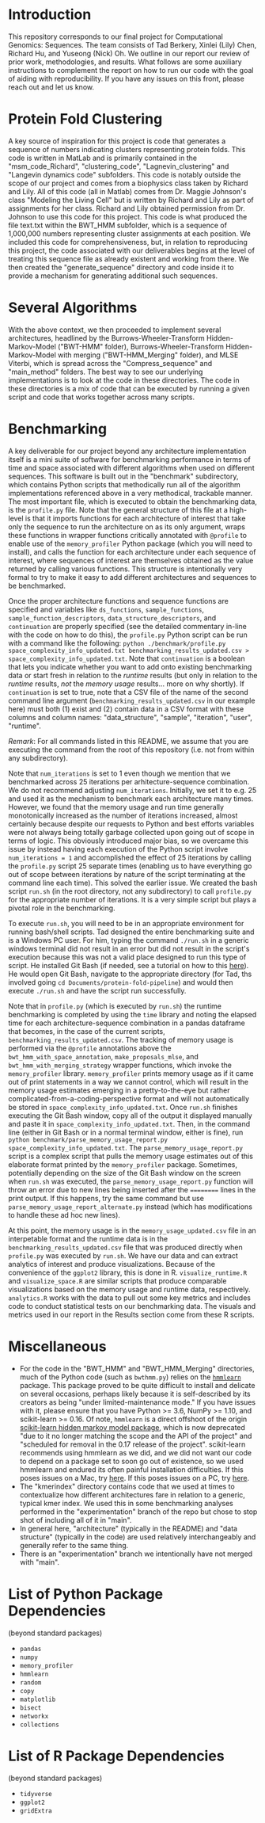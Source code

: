 # Introduction
This repository corresponds to our final project for Computational Genomics: Sequences. The team consists of Tad Berkery, Xinlei (Lily) Chen, Richard Hu, and Yuseong (Nick) Oh. We outline in our report our review of prior work, methodologies, and results. What follows are some auxiliary instructions to complement the report on how to run our code with the goal of aiding with reproducibility. If you have any issues on this front, please reach out and let us know.

# Protein Fold Clustering
A key source of inspiration for this project is code that generates a sequence of numbers indicating clusters representing protein folds. This code is written in MatLab and is primarily contained in the "msm_code_Richard", "clustering_code", "Lagnevin_clustering" and "Langevin dynamics code" subfolders. This code is notably outside the scope of our project and comes from a biophysics class taken by Richard and Lily. All of this code (all in Matlab) comes from Dr. Maggie Johnson's class "Modeling the Living Cell" but is written by Richard and Lily as part of assignments for her class. Richard and Lily obtained permission from Dr. Johnson to use this code for this project. This code is what produced the file text.txt within the BWT_HMM subfolder, which is a sequence of 1,000,000 numbers representing cluster assignments at each position. We included this code for comprehensiveness, but, in relation to reproducing this project, the code associated with our deliverables begins at the level of treating this sequence file as already existent and working from there. We then created the "generate_sequence" directory and code inside it to provide a mechanism for generating additional such sequences.

# Several Algorithms
With the above context, we then proceeded to implement several architectures, headlined by the Burrows-Wheeler-Transform Hidden-Markov-Model ("BWT-HMM" folder), Burrows-Wheeler-Transform Hidden-Markov-Model with merging ("BWT-HMM_Merging" folder), and MLSE Viterbi, which is spread across the "Compress_sequence" and "main_method" folders. The best way to see our underlying implementations is to look at the code in these directories. The code in these directories is a mix of code that can be executed by running a given script and code that works together across many scripts.

# Benchmarking
A key deliverable for our project beyond any architecture implementation itself is a mini suite of software for benchmarking performance in terms of time and space associated with different algorithms when used on different sequences. This software is built out in the "benchmark" subdirectory, which contains Python scripts that methodically run all of the algorithm implementations referenced above in a very methodical, trackable manner. The most important file, which is executed to obtain the benchmarking data, is the `profile.py` file. Note that the general structure of this file at a high-level is that it imports functions for each architecture of interest that take only the sequence to run the architecture on as its only argument, wraps these functions in wrapper functions critically annotated with `@profile` to enable use of the `memory_profiler` Python package (which you will need to install), and calls the function for each architecture under each sequence of interest, where sequences of interest are themselves obtained as the value returned by calling various functions. This structure is intentionally very formal to try to make it easy to add different architectures and sequences to be benchmarked. 

Once the proper architecture functions and sequence functions are specified and variables like `ds_functions`, `sample_functions`, `sample_function_descriptors`, `data_structure_descriptors`, and `continuation` are properly specified (see the detailed commentary in-line with the code on how to do this), the `profile.py` Python script can be run with a command like the following: `python ./benchmark/profile.py space_complexity_info_updated.txt benchmarking_results_updated.csv > space_complexity_info_updated.txt`. Note that `continuation` is a boolean that lets you indicate whether you want to add onto existing benchmarking data or start fresh in relation to the *runtime* results (but only in relation to the *runtime* results, *not* the *memory usage* results... more on why shortly). If `continuation` is set to true, note that a CSV file of the name of the second command line argument (`benchmarking_results_updated.csv` in our example here) must both (1) exist and (2) contain data in a CSV format with these columns and column names: "data_structure", "sample", "iteration", "user", "runtime". 

*Remark*: For all commands listed in this README, we assume that you are executing the command from the root of this repository (i.e. not from within any subdirectory).

Note that `num_iterations` is set to 1 even though we mention that we benchmarked across 25 iterations per arhitecture-sequence combination. We do not recommend adjusting `num_iterations`. Initially, we set it to e.g. 25 and used it as the mechanism to benchmark each architecture many times. However, we found that the memory usage and run time generally monotonically increased as the number of iterations increased, almost certainly because despite our requests to Python and best efforts variables were not always being totally garbage collected upon going out of scope in terms of logic. This obviously introduced major bias, so we overcame this issue by instead having each execution of the Python script involve `num_iterations = 1` and accomplished the effect of 25 iterations by calling the `profile.py` script 25 separate times (enabling us to have everything go out of scope between iterations by nature of the script terminating at the command line each time). This solved the earlier issue. We created the bash script `run.sh` (in the root directory, not any subdirectory) to call `profile.py` for the appropriate number of iterations. It is a very simple script but plays a pivotal role in the benchmarking.

To execute `run.sh`, you will need to be in an appropriate environment for running bash/shell scripts. Tad designed the entire benchmarking suite and is a Windows PC user. For him, typing the command `./run.sh` in a generic windows terminal did not result in an error but did not result in the script's execution because this was not a valid place designed to run this type of script. He installed Git Bash (if needed, see a tutorial on how to this [here](https://www.educative.io/answers/how-to-install-git-bash-in-windows)). He would open Git Bash, navigate to the appropriate directory (for Tad, ths involved going `cd Documents/protein-fold-pipeline`) and would then execute `./run.sh` and have the script run successfully.

Note that in `profile.py` (which is executed by `run.sh`) the runtime benchmarking is completed by using the `time` library and noting the elapsed time for each architecture-sequence combination in a pandas dataframe that becomes, in the case of the current scripts, `benchmarking_results_updated.csv`. The tracking of memory usage is performed via the `@profile` annotations above the `bwt_hmm_with_space_annotation`, `make_proposals_mlse`, and `bwt_hmm_with_merging_strategy` wrapper functions, which invoke the `memory_profiler` library. `memory_profiler` prints memory usage as if it came out of print statements in a way we cannot control, which will result in the memory usage estimates emerging in a pretty-to-the-eye but rather complicated-from-a-coding-perspective format and will not automatically be stored in `space_complexity_info_updated.txt`. Once `run.sh` finishes executing the Git Bash window, copy all of the output it displayed manually and paste it in `space_complexity_info_updated.txt`. Then, in the command line (either in Git Bash or in a normal terminal window, either is fine), run `python benchmark/parse_memory_usage_report.py space_complexity_info_updated.txt`. The `parse_memory_usage_report.py` script is a complex script that pulls the memory usage estimates out of this elaborate format printed by the `memory_profiler` package. Sometimes, potentially depending on the size of the Git Bash window on the screen when `run.sh` was executed, the `parse_memory_usage_report.py` function will throw an error due to new lines being inserted after the `========` lines in the print output. If this happens, try the same command but use `parse_memory_usage_report_alternate.py` instead (which has modifications to handle these ad hoc new lines).

At this point, the memory usage is in the `memory_usage_updated.csv` file in an interpetable format and the runtime data is in the `benchmarking_results_updated.csv` file that was produced directly when `profile.py` was executed by `run.sh`. We have our data and can extract analytics of interest and produce visualizations. Because of the convenience of the `ggplot2` library, this is done in R. `visualize_runtime.R` and `visualize_space.R` are similar scripts that produce comparable visualizations based on the memory usage and runtime data, respectively. `analytics.R` works with the data to pull out some key metrics and includes code to conduct statistical tests on our benchmarking data. The visuals and metrics used in our report in the Results section come from these R scripts.

# Miscellaneous
* For the code in the "BWT_HMM" and "BWT_HMM_Merging" directories, much of the Python code (such as `bwthmm.py`) relies on the [`hmmlearn`](https://pypi.org/project/hmmlearn/) package. This package proved to be quite difficult to install and delicate on several occasions, perhaps likely because it is self-described by its creators as being "under limited-maintenance mode." If you have issues with it, please ensure that you have Python >= 3.6, NumPy >= 1.10, and scikit-learn >= 0.16. Of note, `hmmlearn` is a direct offshoot of the origin [scikit-learn hidden markov model package](https://scikit-learn.sourceforge.net/stable/modules/hmm.html), which is now deprecated "due to it no longer matching the scope and the API of the project" and "scheduled for removal in the 0.17 release of the project". scikit-learn recommends using hmmlearn as we did, and we did not want our code to depend on a package set to soon go out of existence, so we used hmmlearn and endured its often painful installation difficulties. If this poses issues on a Mac, try [here](https://github.com/hmmlearn/hmmlearn/issues/475). If this poses issues on a PC, try [here](https://stackoverflow.com/questions/51002441/unable-to-install-hmmlearn-in-python-3).
* The "kmerindex" directory contains code that we used at times to contextualize how different architectures fare in relation to a generic, typical kmer index. We used this in some benchmarking analyses performed in the "experimentation" branch of the repo but chose to stop shot of including all of it in "main".
* In general here, "architecture" (typically in the README) and "data structure" (typically in the code) are used relatively interchangeably and generally refer to the same thing.
* There is an "experimentation" branch we intentionally have not merged with "main".
  
# List of Python Package Dependencies
(beyond standard packages)
* `pandas`
* `numpy`
* `memory_profiler`
* `hmmlearn`
* `random`
* `copy`
* `matplotlib`
* `bisect`
* `networkx`
* `collections`

# List of R Package Dependencies
(beyond standard packages)
* `tidyverse`
* `ggplot2`
* `gridExtra`
